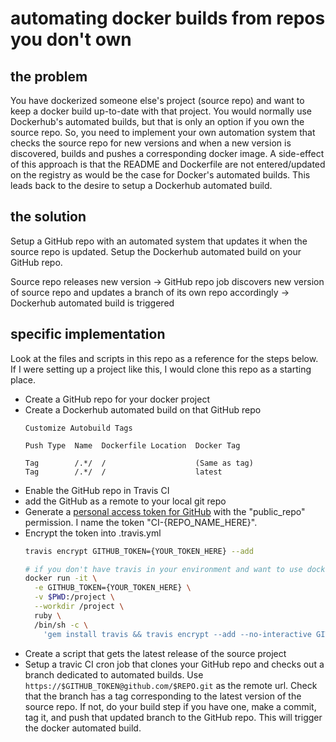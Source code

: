 # automating docker builds from repos you don't own

## the problem

You have dockerized someone else's project (source repo) and want to keep a docker build up-to-date with that project. You would normally use Dockerhub's automated builds, but that is only an option if you own the source repo. So, you need to implement your own automation system that checks the source repo for new versions and when a new version is discovered, builds and pushes a corresponding docker image. A side-effect of this approach is that the README and Dockerfile are not entered/updated on the registry as would be the case for Docker's automated builds. This leads back to the desire to setup a Dockerhub automated build.

## the solution

Setup a GitHub repo with an automated system that updates it when the source repo is updated. Setup the Dockerhub automated build on your GitHub repo.

Source repo releases new version
  -> GitHub repo job discovers new version of source repo and updates a branch of its own repo accordingly
  -> Dockerhub automated build is triggered

## specific implementation

Look at the files and scripts in this repo as a reference for the steps below. If I were setting up a project like this, I would clone this repo as a starting place.

- Create a GitHub repo for your docker project
- Create a Dockerhub automated build on that GitHub repo
  ```
  Customize Autobuild Tags

  Push Type  Name  Dockerfile Location  Docker Tag

  Tag        /.*/  /                    (Same as tag)
  Tag        /.*/  /                    latest
  ```
- Enable the GitHub repo in Travis CI
- add the GitHub as a remote to your local git repo
- Generate a [personal access token for GitHub](https://github.com/settings/tokens) with the "public_repo" permission. I name the token "CI-{REPO_NAME_HERE}".
- Encrypt the token into .travis.yml
  ```sh
  travis encrypt GITHUB_TOKEN={YOUR_TOKEN_HERE} --add
  ```
  ```sh
  # if you don't have travis in your environment and want to use docker instead:
  docker run -it \
    -e GITHUB_TOKEN={YOUR_TOKEN_HERE} \
    -v $PWD:/project \
    --workdir /project \
    ruby \
    /bin/sh -c \
      'gem install travis && travis encrypt --add --no-interactive GITHUB_TOKEN=$GITHUB_TOKEN'
  ```
- Create a script that gets the latest release of the source project
- Setup a travic CI cron job that clones your GitHub repo and checks out a branch dedicated to automated builds. Use `https://$GITHUB_TOKEN@github.com/$REPO.git` as the remote url. Check that the branch has a tag corresponding to the latest version of the source repo. If not, do your build step if you have one, make a commit, tag it, and push that updated branch to the GitHub repo. This will trigger the docker automated build.
